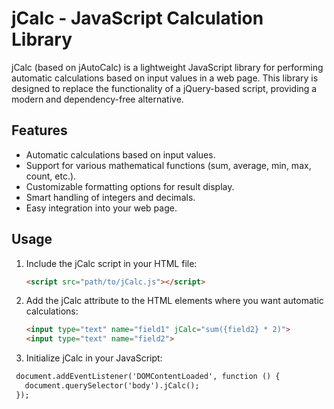 # jCalc - JavaScript Calculation Library

jCalc (based on jAutoCalc) is a lightweight JavaScript library for performing automatic calculations based on input values in a web page. This library is designed to replace the functionality of a jQuery-based script, providing a modern and dependency-free alternative.

## Features

- Automatic calculations based on input values.
- Support for various mathematical functions (sum, average, min, max, count, etc.).
- Customizable formatting options for result display.
- Smart handling of integers and decimals.
- Easy integration into your web page.

## Usage

1. Include the jCalc script in your HTML file:

   ```html
   <script src="path/to/jCalc.js"></script>

2. Add the jCalc attribute to the HTML elements where you want automatic calculations:
   ```html
   <input type="text" name="field1" jCalc="sum({field2} * 2)">
   <input type="text" name="field2">

3. Initialize jCalc in your JavaScript:
  ```html
   document.addEventListener('DOMContentLoaded', function () {
     document.querySelector('body').jCalc();
   });
